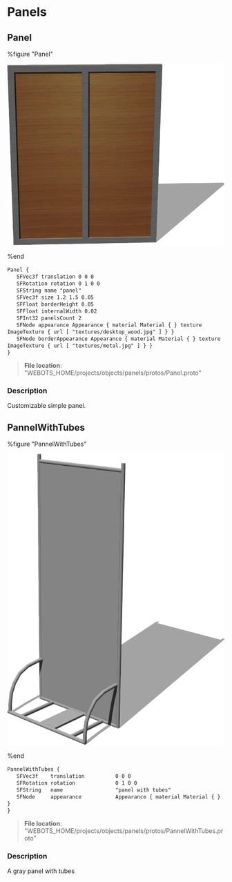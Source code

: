 # Panels

## Panel

%figure "Panel"

![Panel-image](images/objects/panels/Panel/model.png)

%end

```
Panel {
   SFVec3f translation 0 0 0
   SFRotation rotation 0 1 0 0
   SFString name "panel"
   SFVec3f size 1.2 1.5 0.05
   SFFloat borderHeight 0.05
   SFFloat internalWidth 0.02
   SFInt32 panelsCount 2
   SFNode appearance Appearance { material Material { } texture ImageTexture { url [ "textures/desktop_wood.jpg" ] } }
   SFNode borderAppearance Appearance { material Material { } texture ImageTexture { url [ "textures/metal.jpg" ] } }
}
```

> **File location**: "WEBOTS\_HOME/projects/objects/panels/protos/Panel.proto"

### Description

Customizable simple panel.

## PannelWithTubes

%figure "PannelWithTubes"

![PannelWithTubes-image](images/objects/panels/PannelWithTubes/model.png)

%end

```
PannelWithTubes {
   SFVec3f    translation          0 0 0
   SFRotation rotation             0 1 0 0
   SFString   name                 "panel with tubes"
   SFNode     appearance           Appearance { material Material { } }
}
```

> **File location**: "WEBOTS\_HOME/projects/objects/panels/protos/PannelWithTubes.proto"

### Description

A gray panel with tubes

